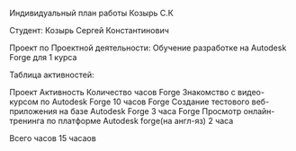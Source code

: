 Индивидуальный план работы Козырь С.К

Студент: Козырь Сергей Константинович

Проект по Проектной деятельности: Обучение разработке на Autodesk Forge для 1 курса

Таблица активностей:

Проект Активность	Количество часов
Forge Знакомство с видео-курсом по Autodesk Forge 10 часов
Forge Создание тестового веб-приложения на базе Autodesk Forge 3 часа
Forge Просмотр онлайн-тренинга по платформе Autodesk forge(на англ-яз) 2 часа



Всего часов	15 часаов
